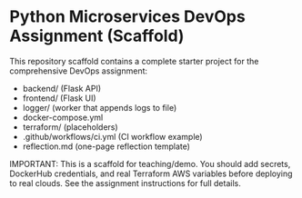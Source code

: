 # Python Microservices DevOps Assignment (Scaffold)

This repository scaffold contains a complete starter project for the comprehensive DevOps assignment:

- backend/ (Flask API)
- frontend/ (Flask UI)
- logger/ (worker that appends logs to file)
- docker-compose.yml
- terraform/ (placeholders)
- .github/workflows/ci.yml (CI workflow example)
- reflection.md (one-page reflection template)

IMPORTANT: This is a scaffold for teaching/demo. You should add secrets, DockerHub credentials,
and real Terraform AWS variables before deploying to real clouds. See the assignment instructions
for full details.
